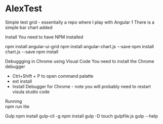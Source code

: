 # AlexTest
Simple test grid - essentially a repo where I play with Angular 1
There is a simple bar chart added

Install
You need to have NPM installed

npm install angular-ui-grid
npm install angular-chart.js --save
npm install chart.js --save
npm install


Debuggging in Chrome using Visual Code
You need to install the Chrome debugger
* Ctrl+Shift + P to open command palatte
* ext install
* Install Debugger for Chrome - note you will probably need to restart visula studio code

Running  
npm run lite


Gulp
npm install gulp-cli -g
npm install gulp -D
touch gulpfile.js
gulp --help
